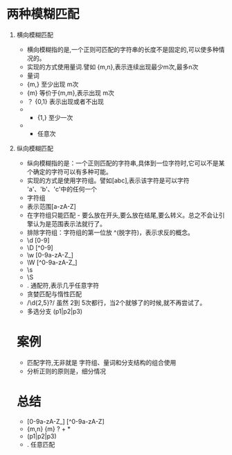 # 两种模糊匹配
1. 横向模糊匹配
   * 横向模糊指的是,一个正则可匹配的字符串的长度不是固定的,可以使多种情况的。
   * 实现的方式使用量词.譬如 {m,n},表示连续出现最少m次,最多n次
   * 量词
   * {m,} 至少出现 m次
   * {m}  等价于{m,m},表示出现 m次
   * ？ {0,1} 表示出现或者不出现
   * + {1,}  至少一次
   *  * 任意次
2. 纵向模糊匹配
   * 纵向模糊指的是：一个正则匹配的字符串,具体到一位字符时,它可以不是某个确定的字符可以有多种可能。
   * 实现的方式是使用字符组。譬如[abc],表示该字符是可以字符 'a'、'b'、'c'中的任何一个   
   * 字符组
   * 表示范围[a-zA-Z] 
   * 在字符组只能匹配 - 要么放在开头,要么放在结尾,要么转义。总之不会让引擎认为是范围表示法就行了。
   * 排除字符组：字符组的第一位放 ^(脱字符)，表示求反的概念。
   * \d   [0-9]
   * \D   [^0-9]
   * \w   [0-9a-zA-Z_]
   * \W   [^0-9a-zA-Z_]
   * \s   
   * \S  
   * . 通配符,表示几乎任意字符
   * 贪婪匹配与惰性匹配
   * /\d{2,5}?/  虽然 2到 5次都行，当2个就够了的时候,就不再尝试了。
   * 多选分支  (p1|p2|p3)
   # 案例
   * 匹配字符,无非就是 字符组、量词和分支结构的组合使用
   * 分析正则的原则是，细分情况

   # 总结
   * [0-9a-zA-Z_]  [^0-9a-zA-Z]
   * {m,n}  {m} ? + * 
   * (p1|p2|p3)
   * . 任意匹配